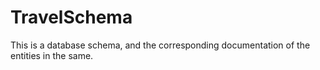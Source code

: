 # TravelSchema
This is a database schema, and the corresponding documentation of the entities in the same.
